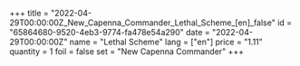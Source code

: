 +++
title = "2022-04-29T00:00:00Z_New_Capenna_Commander_Lethal_Scheme_[en]_false"
id = "65864680-9520-4eb3-9774-fa478e54a290"
date = "2022-04-29T00:00:00Z"
name = "Lethal Scheme"
lang = ["en"]
price = "1.11"
quantity = 1
foil = false
set = "New Capenna Commander"
+++
